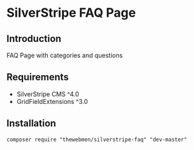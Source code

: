# SilverStripe FAQ Page

## Introduction

FAQ Page with categories and questions

## Requirements

* SilverStripe CMS ^4.0
* GridFieldExtensions ^3.0

## Installation

```
composer require "thewebmen/silverstripe-faq" "dev-master"
```
